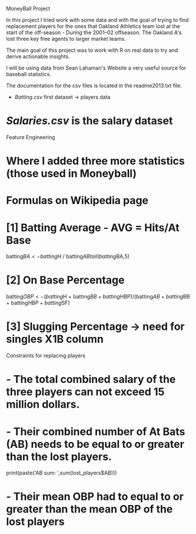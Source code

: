 MoneyBall Project

In this project I tried work with some data and with the goal of trying to find replacement players for the ones that Oakland Athletics team lost at the start of the off-season - During the 2001–02 offseason. The Oakland A's lost three key free agents to larger market teams.

The main goal of this project was to work with R on real data to try and derive actionable insights.

I will be using data from Sean Lahaman's Website a very useful source for baseball statistics. 

The documentation for the csv files is located in the readme2013.txt file.

- _Batting.csv_ first dataset -> players data

# _Salaries.csv_ is the salary dataset

Feature Engineering
# Where I added three more statistics (those used in Moneyball)
# Formulas on Wikipedia page

# [1] Batting Average - AVG = Hits/At Base
batting$BA <- batting$H / batting$AB
tail(batting$BA,5)

# [2] On Base Percentage
batting$OBP <- (batting$H + batting$BB + batting$HBP)/(batting$AB + batting$BB + batting$HBP + batting$SF)

# [3] Slugging Percentage -> need for singles X1B column

 Constraints for replacing players
# - The total combined salary of the three players can not exceed 15 million dollars.
# - Their combined number of At Bats (AB) needs to be equal to or greater than the lost players.
print(paste('AB sum: ',sum(lost_players$AB)))
# - Their mean OBP had to equal to or greater than the mean OBP of the lost players
